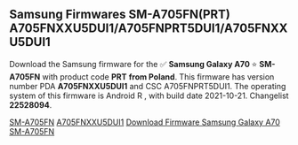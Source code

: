 <h2>Samsung Firmwares SM-A705FN(PRT) A705FNXXU5DUI1/A705FNPRT5DUI1/A705FNXXU5DUI1</h2>
Download the Samsung firmware for the ✅ <strong>Samsung Galaxy A70 </strong> ⭐ <strong>SM-A705FN</strong> with product code <strong>PRT</strong> <strong> from Poland</strong>. This firmware has version number PDA <strong>A705FNXXU5DUI1</strong> and CSC A705FNPRT5DUI1. The operating system of this firmware is Android R , with build date 2021-10-21. Changelist <strong>22528094</strong>.


[SM-A705FN](https://samfirm.shop/samsung/model/SM-A705FN)
[A705FNXXU5DUI1](https://samfirm.shop/samsung/pda/A705FNXXU5DUI1)
[Download Firmware Samsung Galaxy A70 SM-A705FN](https://samfirm.shop/samsung/firmware/467958)
